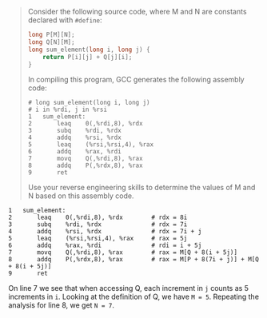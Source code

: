 > Consider the following source code, where M and N are constants declared with
> `#define`:
> ```C
> long P[M][N];
> long Q[N][M];
> long sum_element(long i, long j) {
>     return P[i][j] + Q[j][i];
> }
> ```
> In compiling this program, GCC generates the following assembly code:
> ```Assembly
> # long sum_element(long i, long j)
> # i in %rdi, j in %rsi
> 1   sum_element:
> 2       leaq    0(,%rdi,8), %rdx
> 3       subq    %rdi, %rdx
> 4       addq    %rsi, %rdx
> 5       leaq    (%rsi,%rsi,4), %rax
> 6       addq    %rax, %rdi
> 7       movq    Q(,%rdi,8), %rax
> 8       addq    P(,%rdx,8), %rax
> 9       ret
> ```
> Use your reverse engineering skills to determine the values of M and N based
> on this assembly code.

```Assembly
1   sum_element:
2       leaq    0(,%rdi,8), %rdx        # rdx = 8i
3       subq    %rdi, %rdx              # rdx = 7i
4       addq    %rsi, %rdx              # rdx = 7i + j
5       leaq    (%rsi,%rsi,4), %rax     # rax = 5j
6       addq    %rax, %rdi              # rdi = i + 5j
7       movq    Q(,%rdi,8), %rax        # rax = M[Q + 8(i + 5j)]
8       addq    P(,%rdx,8), %rax        # rax = M[P + 8(7i + j)] + M[Q + 8(i + 5j)]
9       ret
```

On line 7 we see that when accessing Q, each increment in `j` counts as 5
increments in `i`. Looking at the definition of Q, we have `M = 5`.
Repeating the analysis for line 8, we get `N = 7`.
